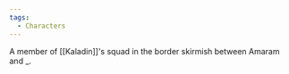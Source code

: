 ```yaml
---
tags:
  - Characters
---
```

A member of [[Kaladin]]'s squad in the border skirmish between Amaram and _.